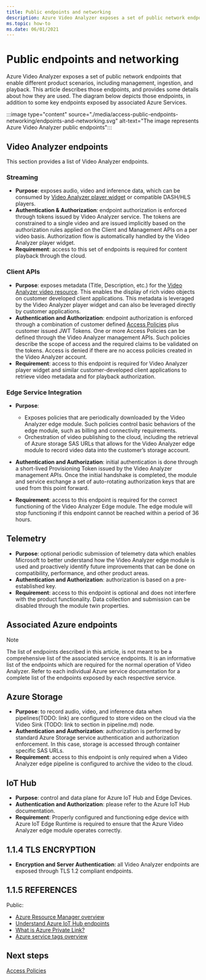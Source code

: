 ```yaml
---
title: Public endpoints and networking
description: Azure Video Analyzer exposes a set of public network endpoints which enable different product scenarios, including management, ingestion, and playback. This article explains how to access public endpoints and networking. 
ms.topic: how-to
ms.date: 06/01/2021
---
```


# Public endpoints and networking

Azure Video Analyzer exposes a set of public network endpoints that enable different product scenarios, including management, ingestion, and playback. This article describes those endpoints, and provides some details about how they are used. The diagram below depicts those endpoints, in addition to some key endpoints exposed by associated Azure Services.

:::image type="content" source="./media/access-public-endpoints-networking/endpoints-and-networking.svg" alt-text="The image represents Azure Video Analyzer public endpoints":::

## Video Analyzer endpoints 

This section provides a list of Video Analyzer endpoints.

### Streaming

* **Purpose**: exposes audio, video and inference data, which can be consumed by [Video Analyzer player widget](player-widget.md) or compatible DASH/HLS players.
* **Authentication & Authorization**: endpoint authorization is enforced through tokens issued by Video Analyzer service. The tokens are constrained to a single video and are issued implicitly based on the authorization rules applied on the Client and Management APIs on a per video basis. Authorization flow is automatically handled by the Video Analyzer player widget.
* **Requirement**: access to this set of endpoints is required for content playback through the cloud.

### Client APIs

* **Purpose**: exposes metadata (Title, Description, etc.) for the [Video Analyzer video resource](terminology.md#video). This enables the display of rich video objects on customer developed client applications. This metadata is leveraged by the Video Analyzer player widget and can also be leveraged directly by customer applications.
* **Authentication and Authorization**: endpoint authorization is enforced through a combination of customer defined [Access Policies](access-policies.md) plus customer issued JWT Tokens. One or more Access Policies can be defined through the Video Analyzer management APIs. Such policies describe the scope of access and the required claims to be validated on the tokens. Access is denied if there are no access policies created in the Video Analyzer account.
* **Requirement**: access to this endpoint is required for Video Analyzer player widget and similar customer-developed client applications to retrieve video metadata and for playback authorization.

### Edge Service Integration

* **Purpose**: 

    * Exposes policies that are periodically downloaded by the Video Analyzer edge module. Such policies control basic behaviors of the edge module, such as billing and connectivity requirements.
    * Orchestration of video publishing to the cloud, including the retrieval of Azure storage SAS URLs that allows for the Video Analyzer edge module to record video data into the customer’s storage account.
* **Authentication and Authorization**: initial authentication is done through a short-lived Provisioning Token issued by the Video Analyzer management APIs. Once the initial handshake is completed, the module and service exchange a set of auto-rotating authorization keys that are used from this point forward.
* **Requirement**: access to this endpoint is required for the correct functioning of the Video Analyzer Edge module. The edge module will stop functioning if this endpoint cannot be reached within a period of 36 hours.

## Telemetry

* **Purpose**:  optional periodic submission of telemetry data which enables Microsoft to better understand how the Video Analyzer edge module is used and proactively identify future improvements that can be done on compatibility, performance, and other product areas.
* **Authentication and Authorization**: authorization is based on a pre-established key.
* **Requirement**: access to this endpoint is optional and does not interfere with the product functionality. Data collection and submission can be disabled through the module twin properties.

## Associated Azure endpoints 

> [!NOTE]
> The list of endpoints described in this article, is not meant to be a comprehensive list of the associated service endpoints. It is an informative list of the endpoints which are required for the normal operation of Video Analyzer. Refer to each individual Azure service documentation for a complete list of the endpoints exposed by each respective service.

## Azure Storage

* **Purpose**: to record audio, video, and inference data when pipelines(TODO: link) are configured to store video on the cloud via the Video Sink (TODO: link to section in pipeline.md) node.
* **Authentication and Authorization**: authorization is performed by standard Azure Storage service authentication and authorization enforcement. In this case, storage is accessed through container specific SAS URLs.
* **Requirement**: access to this endpoint is only required when a Video Analyzer edge pipeline is configured to archive the video to the cloud.

## IoT Hub

* **Purpose**: control and data plane for Azure IoT Hub and Edge Devices.
* **Authentication and Authorization**: please refer to the Azure IoT Hub documentation.
* **Requirement**: Properly configured and functioning edge device with Azure IoT Edge Runtime is required to ensure that the Azure Video Analyzer edge module operates correctly.

## 1.1.4	TLS ENCRYPTION

* **Encryption and Server Authentication**: all Video Analyzer endpoints are exposed through TLS 1.2 compliant endpoints.

## 1.1.5	REFERENCES

Public:

* [Azure Resource Manager overview](../../azure-resource-manager/management/overview.md)
* [Understand Azure IoT Hub endpoints](../../iot-hub/iot-hub-devguide-endpoints.md)
* [What is Azure Private Link?](../../private-link/private-link-overview.md)
* [Azure service tags overview](../../virtual-network/service-tags-overview.md)

## Next steps

[Access Policies](access-policies.md) 
